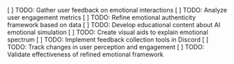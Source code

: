 [ ] TODO: Gather user feedback on emotional interactions
[ ] TODO: Analyze user engagement metrics
[ ] TODO: Refine emotional authenticity framework based on data
[ ] TODO: Develop educational content about AI emotional simulation
[ ] TODO: Create visual aids to explain emotional spectrum
[ ] TODO: Implement feedback collection tools in Discord
[ ] TODO: Track changes in user perception and engagement
[ ] TODO: Validate effectiveness of refined emotional framework